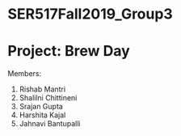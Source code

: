 # SER517Fall2019_Group3
# Project: Brew Day

Members:
1. Rishab Mantri
2. Shalilni Chittineni
3. Srajan Gupta
4. Harshita Kajal
5. Jahnavi Bantupalli
